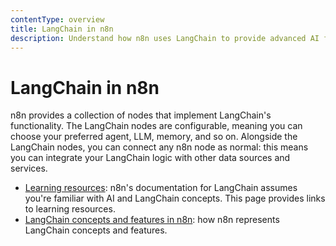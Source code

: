 ```yaml
---
contentType: overview
title: LangChain in n8n
description: Understand how n8n uses LangChain to provide advanced AI functionality.
---
```


# LangChain in n8n

n8n provides a collection of nodes that implement LangChain's functionality. The LangChain nodes are configurable, meaning you can choose your preferred agent, LLM, memory, and so on. Alongside the LangChain nodes, you can connect any n8n node as normal: this means you can integrate your LangChain logic with other data sources and services.

* [Learning resources](/advanced-ai/langchain/langchain-learning-resources/): n8n's documentation for LangChain assumes you're familiar with AI and LangChain concepts. This page provides links to learning resources.
* [LangChain concepts and features in n8n](/advanced-ai/langchain/langchain-n8n/): how n8n represents LangChain concepts and features.
